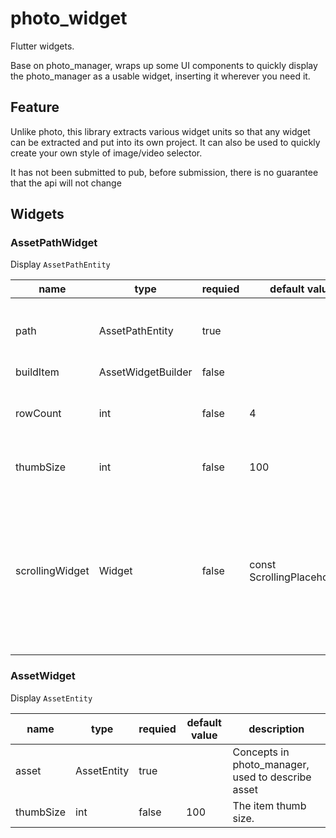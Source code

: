 # photo_widget

Flutter widgets.

Base on photo_manager, wraps up some UI components to quickly display the photo_manager as a usable widget, inserting it wherever you need it.

## Feature

Unlike photo, this library extracts various widget units so that any widget can be extracted and put into its own project. It can also be used to quickly create your own style of image/video selector.

It has not been submitted to pub, before submission, there is no guarantee that the api will not change

## Widgets

### AssetPathWidget

Display `AssetPathEntity`

| name            | type               | requied | default value                | description                                                                                                                                                    |
| --------------- | ------------------ | ------- | ---------------------------- | -------------------------------------------------------------------------------------------------------------------------------------------------------------- |
| path            | AssetPathEntity    | true    |                              | Concepts in photo_manager, used to describe albums                                                                                                             |
| buildItem       | AssetWidgetBuilder | false   |                              |
| rowCount        | int                | false   | 4                            | There are several items in a row, see GridView for details                                                                                                     |
| thumbSize       | int                | false   | 100                          | The size of each item thumbnail                                                                                                                                |
| scrollingWidget | Widget             | false   | const ScrollingPlaceholder() | Since loading an image is a resource-consuming operation, you only start loading images when the scrolling stops, with a placeholder before loading the image. |

### AssetWidget

Display `AssetEntity`

| name      | type        | requied | default value | description                                       |
| --------- | ----------- | ------- | ------------- | ------------------------------------------------- |
| asset     | AssetEntity | true    |               | Concepts in photo_manager, used to describe asset |
| thumbSize | int         | false   | 100           | The item thumb size.                              |
